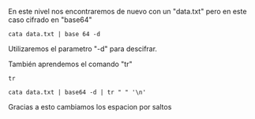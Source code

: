En este nivel nos encontraremos de nuevo con un "data.txt" pero en este caso cifrado en "base64"

```
cata data.txt | base 64 -d
```
Utilizaremos el parametro "-d" para descifrar.

También aprendemos el comando "tr"
```
tr
```
```
cata data.txt | base64 -d | tr " " '\n'
```
Gracias a esto cambiamos los espacion por saltos
